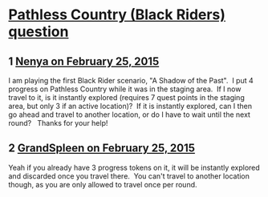 # [Pathless Country (Black Riders) question](https://community.fantasyflightgames.com/topic/135948-pathless-country-black-riders-question/)

## 1 [Nenya on February 25, 2015](https://community.fantasyflightgames.com/topic/135948-pathless-country-black-riders-question/?do=findComment&comment=1463974)

I am playing the first Black Rider scenario, "A Shadow of the Past".  I put 4 progress on Pathless Country while it was in the staging area.  If I now travel to it, is it instantly explored (requires 7 quest points in the staging area, but only 3 if an active location)?  If it is instantly explored, can I then go ahead and travel to another location, or do I have to wait until the next round?   Thanks for your help!

## 2 [GrandSpleen on February 25, 2015](https://community.fantasyflightgames.com/topic/135948-pathless-country-black-riders-question/?do=findComment&comment=1464012)

Yeah if you already have 3 progress tokens on it, it will be instantly explored and discarded once you travel there.  You can't travel to another location though, as you are only allowed to travel once per round.

